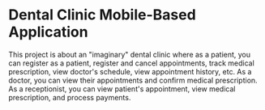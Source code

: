# Dental Clinic Mobile-Based Application
This project is about an "imaginary" dental clinic where as a patient, you can register as a patient, register and cancel appointments, track medical prescription, view doctor's schedule, view appointment history, etc. As a doctor, you can view their appointments and confirm medical prescription. As a receptionist, you can view patient's appointment, view medical prescription, and process payments.
